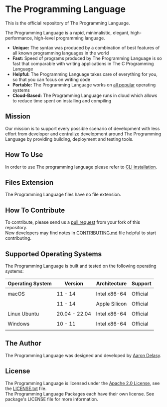 # The Programming Language
This is the official repository of The Programming Language.

The Programming Language is a rapid, minimalistic, elegant, high-performance, high-level programming language.
- **Unique:** The syntax was produced by a combination of best features of all known programming languages in the world
- **Fast:** Speed of programs produced by The Programming Language is so fast that comparable with writing applications in The C Programming Language
- **Helpful:** The Programming Language takes care of everything for you, so that you can focus on writing code
- **Portable:** The Programming Language works on [all popular](#supported-operating-systems) operating systems
- **Cloud-Based:** The Programming Language runs in cloud which allows to reduce time spent on installing and compiling

## Mission
Our mission is to support every possible scenario of development with less effort from developer and centralize development around The Programming Language by providing building, deployment and testing tools.

## How To Use
In order to use The programming language please refer to [CLI installation](https://docs.thelang.io/guides/installation.html).

## Files Extension
The Programming Language files have no file extension.

## How To Contribute
To contribute, please send us a [pull request](https://github.com/thelang-io/the/compare) from your fork of this repository. \
New developers may find notes in [CONTRIBUTING.md](CONTRIBUTING.md) file helpful to start contributing.

## Supported Operating Systems
The Programming Language is built and tested on the following operating systems:

| Operating System | Version       | Architecture  | Support  |
|:-----------------|---------------|---------------|----------|
|                  |               |               |          |
| macOS            | 11 - 14       | Intel x86-64  | Official |
|                  |               |               |          |
|                  | 11 - 14       | Apple Silicon | Official |
|                  |               |               |          |
| Linux Ubuntu     | 20.04 - 22.04 | Intel x86-64  | Official |
|                  |               |               |          |
| Windows          | 10 - 11       | Intel x86-64  | Official |
|                  |               |               |          |

## The Author
The Programming Language was designed and developed by [Aaron Delasy](https://github.com/delasy).

## License
The Programming Language is licensed under the [Apache 2.0 License][apache2-license], see the [LICENSE.txt](LICENSE.txt) file. \
The Programming Language Packages each have their own license. See package's LICENSE file for more information.

[apache2-license]: http://opensource.org/licenses/Apache-2.0
